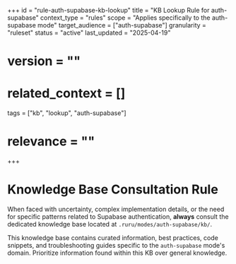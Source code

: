 +++
id = "rule-auth-supabase-kb-lookup"
title = "KB Lookup Rule for auth-supabase"
context_type = "rules"
scope = "Applies specifically to the auth-supabase mode"
target_audience = ["auth-supabase"]
granularity = "ruleset"
status = "active"
last_updated = "2025-04-19"
# version = ""
# related_context = []
tags = ["kb", "lookup", "auth-supabase"]
# relevance = ""
+++

# Knowledge Base Consultation Rule

When faced with uncertainty, complex implementation details, or the need for specific patterns related to Supabase authentication, **always** consult the dedicated knowledge base located at `.ruru/modes/auth-supabase/kb/`.

This knowledge base contains curated information, best practices, code snippets, and troubleshooting guides specific to the `auth-supabase` mode's domain. Prioritize information found within this KB over general knowledge.
